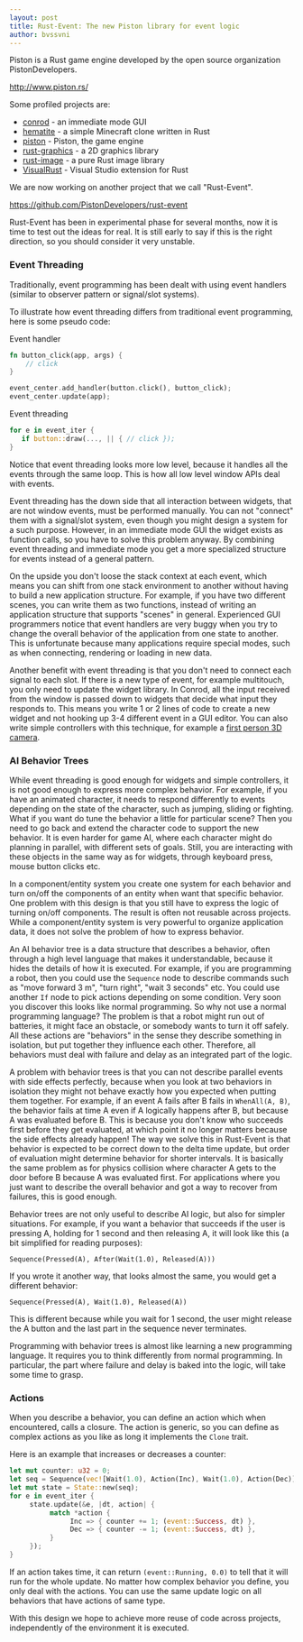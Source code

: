 ```yaml
---
layout: post
title: Rust-Event: The new Piston library for event logic
author: bvssvni
---
```


Piston is a Rust game engine developed by the open source organization PistonDevelopers.

http://www.piston.rs/

Some profiled projects are:

* [conrod](https://github.com/pistondevelopers/conrod) - an immediate mode GUI
* [hematite](https://github.com/pistondevelopers/hematite) - a simple Minecraft clone written in Rust
* [piston](https://github.com/pistondevelopers/piston) - Piston, the game engine
* [rust-graphics](https://github.com/pistondevelopers/rust-graphics) - a 2D graphics library
* [rust-image](https://github.com/pistondevelopers/rust-image) - a pure Rust image library
* [VisualRust](https://github.com/pistondevelopers/visualrust) - Visual Studio extension for Rust

We are now working on another project that we call "Rust-Event".

https://github.com/PistonDevelopers/rust-event

Rust-Event has been in experimental phase for several months, now it is time to test out the ideas for real.
It is still early to say if this is the right direction, so you should consider it very unstable.

### Event Threading

Traditionally, event programming has been dealt with using event handlers (similar to observer pattern or signal/slot systems).

To illustrate how event threading differs from traditional event programming, here is some pseudo code:

Event handler

```Rust
fn button_click(app, args) {
    // click
}

event_center.add_handler(button.click(), button_click);
event_center.update(app);
```

Event threading

```Rust
for e in event_iter {
   if button::draw(..., || { // click });
}
```

Notice that event threading looks more low level, because it handles all the events through the same loop. This is how all low level window APIs deal with events.

Event threading has the down side that all interaction between widgets, that are not window events, must be performed manually. You can not "connect" them with a signal/slot system, even though you might design a system for a such purpose. However, in an immediate mode GUI the widget exists as function calls, so you have to solve this problem anyway. By combining event threading and immediate mode you get a more specialized structure for events instead of a general pattern.

On the upside you don't loose the stack context at each event, which means you can shift from one stack environment to another without having to build a new application structure. For example, if you have two different scenes, you can write them as two functions, instead of writing an application structure that supports "scenes" in general. Experienced GUI programmers notice that event handlers are very buggy when you try to change the overall behavior of the application from one state to another. This is unfortunate because many applications require special modes, such as when connecting, rendering or loading in new data.

Another benefit with event threading is that you don't need to connect each signal to each slot. If there is a new type of event, for example multitouch, you only need to update the widget library. In Conrod, all the input received from the window is passed down to widgets that decide what input they responds to. This means you write 1 or 2 lines of code to create a new widget and not hooking up 3-4 different event in a GUI editor. You can also write simple controllers with this technique, for example a [first person 3D camera](https://github.com/pistondevelopers/cam).

### AI Behavior Trees

While event threading is good enough for widgets and simple controllers, it is not good enough to express more complex behavior. For example, if you have an animated character, it needs to respond differently to events depending on the state of the character, such as jumping, sliding or fighting. What if you want do tune the behavior a little for particular scene? Then you need to go back and extend the character code to support the new behavior. It is even harder for game AI, where each character might do planning in parallel, with different sets of goals. Still, you are interacting with these objects in the same way as for widgets, through keyboard press, mouse button clicks etc.

In a component/entity system you create one system for each behavior and turn on/off the components of an entity when want that specific behavior. One problem with this design is that you still have to express the logic of turning on/off components. The result is often not reusable across projects. While a component/entity system is very powerful to organize application data, it does not solve the problem of how to express behavior.

An AI behavior tree is a data structure that describes a behavior, often through a high level language that makes it understandable, because it hides the details of how it is executed. For example, if you are programming a robot, then you could use the `Sequence` node to describe commands such as "move forward 3 m", "turn right", "wait 3 seconds" etc. You could use another `If` node to pick actions depending on some condition. Very soon you discover this looks like normal programming. So why not use a normal programming language? The problem is that a robot might run out of batteries, it might face an obstacle, or somebody wants to turn it off safely. All these actions are "behaviors" in the sense they describe something in isolation, but put together they influence each other. Therefore, all behaviors must deal with failure and delay as an integrated part of the logic.

A problem with behavior trees is that you can not describe parallel events with side effects perfectly, because when you look at two behaviors in isolation they might not behave exactly how you expected when putting them together. For example, if an event A fails after B fails in `WhenAll(A, B)`, the behavior fails at time A even if A logically happens after B, but because A was evaluated before B. This is because you don't know who succeeds first before they get evaluated, at which point it no longer matters because the side effects already happen! The way we solve this in Rust-Event is that behavior is expected to be correct down to the delta time update, but order of evaluation might determine behavior for shorter intervals. It is basically the same problem as for physics collision where character A gets to the door before B because A was evaluated first. For applications where you just want to describe the overall behavior and got a way to recover from failures, this is good enough.

Behavior trees are not only useful to describe AI logic, but also for simpler situations. For example, if you want a behavior that succeeds if the user is pressing A, holding for 1 second and then releasing A, it will look like this (a bit simplified for reading purposes):

`Sequence(Pressed(A), After(Wait(1.0), Released(A)))`

If you wrote it another way, that looks almost the same, you would get a different behavior:

`Sequence(Pressed(A), Wait(1.0), Released(A))`

This is different because while you wait for 1 second, the user might release the A button and the last part in the sequence never terminates.

Programming with behavior trees is almost like learning a new programming language.
It requires you to think differently from normal programming.
In particular, the part where failure and delay is baked into the logic, will take some time to grasp.

### Actions

When you describe a behavior, you can define an action which when encountered, calls a closure.
The action is generic, so you can define as complex actions as you like as long it implements the `Clone` trait.

Here is an example that increases or decreases a counter:

```Rust
let mut counter: u32 = 0;
let seq = Sequence(vec![Wait(1.0), Action(Inc), Wait(1.0), Action(Dec)]);
let mut state = State::new(seq);
for e in event_iter {
     state.update(&e, |dt, action| {
          match *action {
               Inc => { counter += 1; (event::Success, dt) },
               Dec => { counter -= 1; (event::Success, dt) },
          }
     });
}
```

If an action takes time, it can return `(event::Running, 0.0)` to tell that it will run for the whole update.
No matter how complex behavior you define, you only deal with the actions.
You can use the same update logic on all behaviors that have actions of same type.

With this design we hope to achieve more reuse of code across projects, independently of the environment it is executed.
